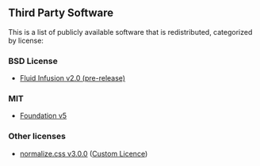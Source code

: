 ## Third Party Software ##

This is a list of publicly available software that is redistributed, categorized by license:

### BSD License ###
* [Fluid Infusion v2.0 (pre-release)](http://fluidproject.org)

### MIT ###
* [Foundation v5](http://foundation.zurb.com)

### Other licenses ###
* [normalize.css v3.0.0](http://necolas.github.io/normalize.css/) ([Custom Licence](https://github.com/necolas/normalize.css/blob/master/LICENSE.md))
